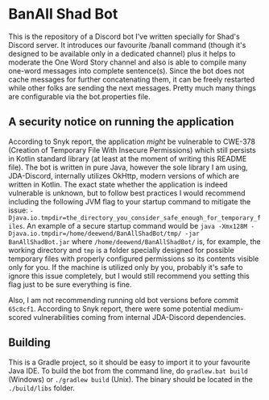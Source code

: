 # BanAll Shad Bot
This is the repository of a Discord bot I've written specially for
Shad's Discord server. It introduces our favourite /banall command
(though it's designed to be available only in a dedicated channel)
plus it helps to moderate the One Word Story channel and also is
able to compile many one-word messages into complete sentence(s).
Since the bot does not cache messages for further concatenating them,
it can be freely restarted while other folks are sending the next
messages. Pretty much many things are configurable via the bot.properties
file.

## A security notice on running the application
According to Snyk report, the application *might* be vulnerable to
CWE-378 (Creation of Temporary File With Insecure Permissions) which
still persists in Kotlin standard library (at least at the moment of
writing this README file). The bot is written in pure Java, however
the sole library I am using, JDA-Discord, internally utilizes OkHttp,
modern versions of which are written in Kotlin. The exact state whether
the application is indeed vulnerable is unknown, but to follow best
practices I would recommend including the following JVM flag to your
startup command to mitigate the issue:
`-Djava.io.tmpdir=the_directory_you_consider_safe_enough_for_temporary_files`.
An example of a secure startup command would be
`java -Xmx128M -Djava.io.tmpdir=/home/deewend/BanAllShadBot/tmp/ -jar BanAllShadBot.jar`
where `/home/deewend/BanAllShadBot/` is, for example, the working directory
and `tmp` is a folder specially designed for possible temporary files
with properly configured permissions so its contents visible only for you.
If the machine is utilized only by you, probably it's safe to ignore this issue
completely, but I would still recommend you setting this flag just to be
sure everything is fine.

Also, I am not recommending running old bot versions before commit `65c8cf1`.
According to Snyk report, there were some potential medium-scored vulnerabilities
coming from internal JDA-Discord dependencies.

## Building
This is a Gradle project, so it should be easy to import it to your
favourite Java IDE. To build the bot from the command line, do
`gradlew.bat build` (Windows) or `./gradlew build` (Unix). The binary
should be located in the `./build/libs` folder.
